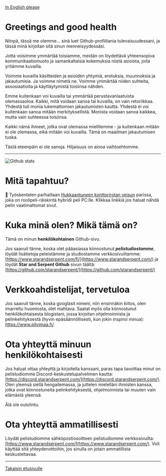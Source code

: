 [In English please](https://github.com/Pilvinen)

# Greetings and good health
Niinpä, tässä me olemme... sinä luet Github-profiiliania tulevaisuudessani, ja tässä minä kirjoitan sitä sinun menneisyydessäsi.

Jotta voisimme ymmärtää toisiamme, meidän on löydettävä yhteensopiva kommunikaatiomuoto ja samankaltaisia kokemuksia niistä asioista, joita yritämme kuvailla.

Voimme kuvailla käsitteiden ja asioiden yhtymiä, erotuksia, muunnoksia ja jakautumisia. Ja voimme nimetä ne. Voimme ymmärtää niiden suhteita, assosiaatioita ja käyttäytymistä toisiinsa nähden.

Emme kuitenkaan voi kuvailla tai ymmärtää perustavanlaatuista olemassaoloa. Kaikki, mitä voidaan sanoa tai kuvailla, on vain retoriikkaa. Yhdestä tuli monia lukemattomien jakautumisten kautta. Yhdestä ei voi kuitenkaan sanoa mitään merkityksellistä. Monista voidaan sanoa kaikkea, mutta vain suhteessa toisiinsa.

Kaikki nämä ihmeet, jotka ovat olemassa mielillemme - ja kuitenkaan mitään ei ole olemassa, eikä mitään voi kuvailla. Tämä on maailman jakautumisen tuska.

Tästä eteenpäin ei ole sanoja. Hiljaisuus on ainoa vaihtoehtomme.

---

![Github stats](https://github-readme-stats.vercel.app/api?username=Pilvinen&count_private=true&hide=stars&show_icons=true&theme=dark)

# Mitä tapahtuu?

🤔 Työskentelen parhaillaan [Hukkaantuneen konttorirotan veisun](https://www.theballadofthelostbureaucrat.com/) parissa, joka on roolipeli-räiskintä hybridi peli PC:lle. Klikkaa linkkiä jos haluat nähdä pelin vaatimattomat sivut.

# Kuka minä olen? Mikä tämä on?

Tämä on minun **henkilökohtainen** Github-sivu.

Jos saavuit tänne, koska olet pääasiassa kiinnostunut ***pelistudiostamme***, löydät lisätietoja peleistämme ja studiostamme verkkosivuiltamme: [https://www.starandserpent.com/fi/](https://www.starandserpent.com/) ja löydät **Star and Serpent Github** sivun täältä: [https://github.com/starandserpent/](https://github.com/starandserpent/)

# Verkkoahdistelijat, tervetuloa

Jos saavuit tänne, koska googlasit nimeni, niin ensinnäkin kiitos, olen imarreltu huomiosta, olet mahtava. Saatat myös olla kiinnostunut henkilökohtaisesta blogistani, jossa kirjoitan ohjelmoinnista ja pelinkehityksestä (hyvin epäsäännöllisesti, kun jokin inspiroi minua): https://www.pilvimaa.fi/.

# Ota yhteyttä minuun henkilökohtaisesti

Jos haluat ottaa yhteyttä ja kirjoitella kanssani, paras tapa tavoittaa minut on pelistudiomme Discord-keskustelupalvelimen kautta: [https://discord.starandserpent.com/](https://discord.starandserpent.com/). Olen yleensä siellä hengailemassa, ja juttelen mielelläni ihmisten kanssa, jotka ovat kiinnostuneita pelinkehityksestä, ohjelmoinnista tai muuten vain elämästä yleensä.

Älä ole outolintu.

# Ota yhteyttä ammatillisesti

Löydät pelistudiomme sähköpostiosoitteen pelistudiomme verkkosivuilta: [https://www.starandserpent.com/](https://www.starandserpent.com/). Voit käyttää sitä yhteydenottoihin, jos sinulla on jotain ammatillista keskusteltavaa.

---

[Takaisin etusivulle](https://github.com/Pilvinen)